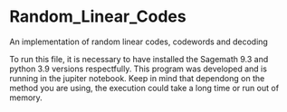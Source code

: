 # Random_Linear_Codes
An implementation of random linear codes, codewords and decoding

To run this file, it is necessary to have installed the Sagemath 9.3 and python 3.9 versions respectfully.
This program was developed and is running in the jupiter notebook. 
Keep in mind that dependong on the method you are using, the execution could take a long time or run out of memory.
